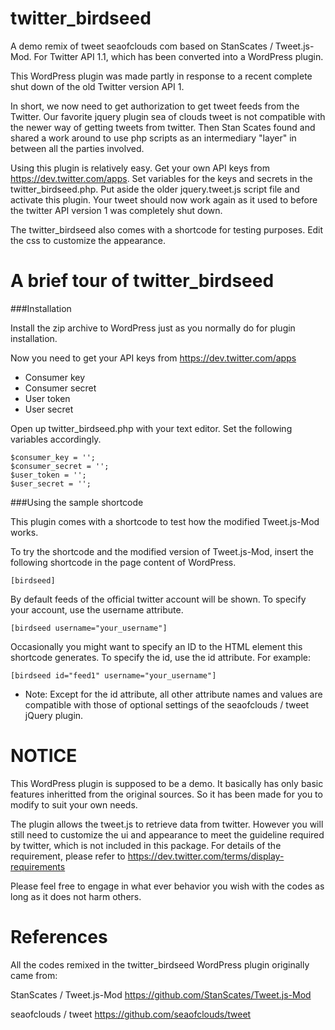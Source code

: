 twitter_birdseed
================

A demo remix of tweet seaofclouds com based on StanScates / Tweet.js-Mod. For Twitter API 1.1, which has been converted into a WordPress plugin.

This WordPress plugin was made partly in response to a recent complete shut down of the old Twitter version API 1.

In short, we now need to get authorization to get tweet feeds from the Twitter. Our favorite jquery plugin sea of clouds tweet is not compatible with the newer way of getting tweets from twitter. Then Stan Scates found and shared a work around to use php scripts as an intermediary "layer" in between all the parties involved.

Using this plugin is relatively easy. Get your own API keys from https://dev.twitter.com/apps. Set variables for the keys and secrets in the twitter_birdseed.php. Put aside the older jquery.tweet.js script file and activate this plugin. Your tweet should now work again as it used to before the twitter API version 1 was completely shut down.

The twitter_birdseed also comes with a shortcode for testing purposes. Edit the css to customize the appearance.

A brief tour of twitter_birdseed
================

###Installation

Install the zip archive to WordPress just as you normally do for plugin installation.

Now you need to get your API keys from https://dev.twitter.com/apps

* Consumer key
* Consumer secret
* User token
* User secret

Open up twitter_birdseed.php with your text editor. Set the following variables accordingly.
<pre><code>$consumer_key = '';
$consumer_secret = '';
$user_token = '';
$user_secret = '';
</code></pre>

###Using the sample shortcode

This plugin comes with a shortcode to test how the modified Tweet.js-Mod works.

To try the shortcode and the modified version of Tweet.js-Mod, insert the following shortcode in the page content of WordPress.

<pre><code>[birdseed]</code></pre>

By default feeds of the official twitter account will be shown. To specify your account, use the username attribute.

<pre><code>[birdseed username="your_username"]</code></pre>

Occasionally you might want to specify an ID to the HTML element this shortcode generates. To specify the id, use the id attribute. For example:
<pre><code>[birdseed id="feed1" username="your_username"]</code></pre>

* Note: Except for the id attribute, all other attribute names and values are compatible with those of optional settings of the seaofclouds / tweet jQuery plugin.

NOTICE
================
This WordPress plugin is supposed to be a demo. It basically has only basic features inheritted from the original sources. So it has been made for you to modify to suit your own needs.

The plugin allows the tweet.js to retrieve data from twitter. However you will still need to customize the ui and appearance to meet the guideline required by twitter, which is not included in this package. For details of the requirement, please refer to https://dev.twitter.com/terms/display-requirements

Please feel free to engage in what ever behavior you wish with the codes as long as it does not harm others.

References 
================
All the codes remixed in the twitter_birdseed WordPress plugin originally came from:

StanScates / Tweet.js-Mod
https://github.com/StanScates/Tweet.js-Mod

seaofclouds / tweet
https://github.com/seaofclouds/tweet

